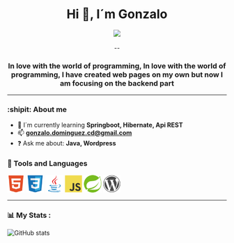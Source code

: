 
<div align="center">
  <h1>Hi 👋, I´m Gonzalo</h1>
<img src="https://media.giphy.com/media/CuuSHzuc0O166MRfjt/giphy.gif" width="200px">

--

<h3>In love with the world of programming, In love with the world of programming, I have created web pages on my own but now I am focusing on the backend part</h3>
</div>

---
<div>

  ### :shipit: About me
  - 🌱 I´m currently learning **Springboot, Hibernate, Api REST**
  - 📫 **gonzalo.dominguez.cd@gmail.com**
  - ❓ Ask me about: **Java, Wordpress**

  ### 🔨 Tools and Languages
<div>
  <img src="https://github.com/devicons/devicon/blob/master/icons/html5/html5-plain.svg" width="40px">
  <img src="https://github.com/devicons/devicon/blob/master/icons/css3/css3-original.svg" width="40px">
  <img src="https://github.com/devicons/devicon/blob/master/icons/java/java-original.svg" width="40px">
  <img src="https://github.com/devicons/devicon/blob/master/icons/javascript/javascript-original.svg" width="40px">
  <img src="https://github.com/devicons/devicon/blob/master/icons/spring/spring-original.svg" width="40px">
  <img src="https://github.com/devicons/devicon/blob/master/icons/wordpress/wordpress-plain.svg" width="40px">
</div>

---

### 📊 My Stats :
![GitHub stats](https://github-readme-stats.vercel.app/api?username=ChocoCoding&show_icons=true&theme=radical)


